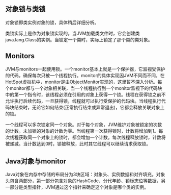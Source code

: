 ## 对象锁与类锁
对象锁即类实例对象的锁，具体稍后详细分析。

类锁实际上是作为对象锁实现的。当JVM加载类文件时，它会创建类java.lang.Class的实例。当锁定一个类时，实际上锁定了那个类的类对象。

## Monitors
JVM与monitors一起使用锁。一个monitor基本上就是一个保护器，它监视受保护的代码，确保每次只被一个线程执行。monitor的具体实现因JVM不同而不同，在HotSpot虚拟机中，monitor是由ObjectMonitor实现的，这里暂不深入分析。每个monitor都与一个对象相关联，当一个线程执行到一个monitor监视下的代码块中的第一个指令时，该线程必须在引用的对象上获得一个锁。线程在获得锁之前不允许执行后续代码，一旦获得锁，线程就可以执行受保护的代码块。当线程执行代码块结束时，无论它如何结束(正常执行结束或异常退出)，它都会释放关联对象上的锁。

一个线程可以多次锁定同一个对象。对于每个对象，JVM维护对象被锁定的次数的计数。未加锁的对象的计数为零。当线程第一次获得锁时，计数将增加到1。每次线程获取同一个对象上的锁时，都会增加一个计数。每次线程释放锁时，计数将被递减。当计数达到0时，锁被释放，此时其它线程可以继续请求获取锁。

## Java对象与monitor
Java对象在内存中存储的布局分为3块区域：对象头、实例数据和对齐填充。对象头包含两部分，第一部分包含对象的HashCode、分代年龄、锁标志位等数据，另一部分是类型指针，JVM通过这个指针来确定这个对象是哪个类的实例。
